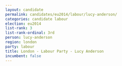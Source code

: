 ```yaml
---
layout: candidate
permalink: candidates/eu2014/labour/lucy-anderson/
categories: candidate labour
election: eu2014
list-rank: 3
list-rank-ordinal: 3rd
person: lucy-anderson
region: london
party: labour
title: London - Labour Party - Lucy Anderson
incumbent: false
---
```

